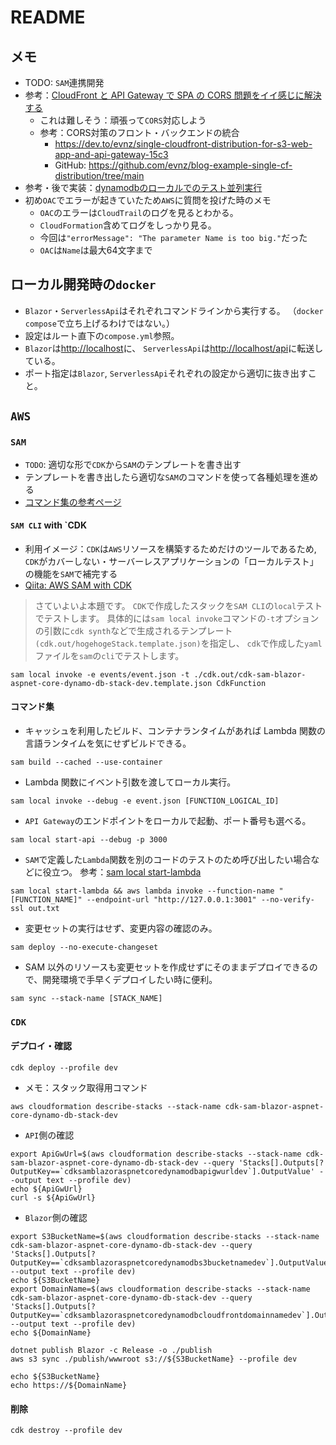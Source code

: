 # README

## メモ

- TODO: `SAM`連携開発
- 参考：[CloudFront と API Gateway で SPA の CORS 問題をイイ感じに解決する](https://dev.classmethod.jp/articles/spa-cloudfront-and-api-gateway-voiding-cors/)
  - これは難しそう：頑張って`CORS`対応しよう
  - 参考：CORS対策のフロント・バックエンドの統合
    - <https://dev.to/evnz/single-cloudfront-distribution-for-s3-web-app-and-api-gateway-15c3>
    - GitHub: <https://github.com/evnz/blog-example-single-cf-distribution/tree/main>
- 参考・後で実装：[dynamodbのローカルでのテスト並列実行](https://dev.classmethod.jp/articles/localstack-dynamodb-concurrency/)
- 初め`OAC`でエラーが起きていたため`AWS`に質問を投げた時のメモ
  - `OAC`のエラーは`CloudTrail`のログを見るとわかる。
  - `CloudFormation`含めてログをしっかり見る。
  - 今回は`"errorMessage": "The parameter Name is too big."`だった
  - `OAC`は`Name`は最大64文字まで

## ローカル開発時の`docker`

- `Blazor`・`ServerlessApi`はそれぞれコマンドラインから実行する。
  （`docker compose`で立ち上げるわけではない。）
- 設定はルート直下の`compose.yml`参照。
- `Blazor`は<http://localhost>に、
  `ServerlessApi`は<http://localhost/api>に転送している。
- ポート指定は`Blazor`, `ServerlessApi`それぞれの設定から適切に抜き出すこと。

## `AWS`

### `SAM`

- `TODO`: 適切な形で`CDK`から`SAM`のテンプレートを書き出す
- テンプレートを書き出したら適切な`SAM`のコマンドを使って各種処理を進める
- [コマンド集の参考ページ](https://zenn.dev/sugikeitter/articles/sam-written-by-cdk)

#### `SAM CLI` with `CDK

- 利用イメージ：`CDK`は`AWS`リソースを構築するためだけのツールであるため,
  `CDK`がカバーしない・サーバーレスアプリケーションの「ローカルテスト」の機能を`SAM`で補完する
- [Qiita: AWS SAM with CDK](https://qiita.com/nisim/items/b4aaaef4da116f381f51)

> さていよいよ本題です。
> `CDK`で作成したスタックを`SAM CLI`の`local`テストでテストします。
> 具体的には`sam local invoke`コマンドの`-t`オプションの引数に`cdk synth`などで生成されるテンプレート`(cdk.out/hogehogeStack.template.json)`を指定し、
> `cdk`で作成した`yaml`ファイルを`sam`の`cli`でテストします。

```shell
sam local invoke -e events/event.json -t ./cdk.out/cdk-sam-blazor-aspnet-core-dynamo-db-stack-dev.template.json CdkFunction
```

#### コマンド集

- キャッシュを利用したビルド、コンテナランタイムがあれば Lambda 関数の言語ランタイムを気にせずビルドできる。

```shell
sam build --cached --use-container
```

- Lambda 関数にイベント引数を渡してローカル実行。

```shell
sam local invoke --debug -e event.json [FUNCTION_LOGICAL_ID]
```

- `API Gateway`のエンドポイントをローカルで起動、ポート番号も選べる。

```shell
sam local start-api --debug -p 3000
```

- `SAM`で定義した`Lambda`関数を別のコードのテストのため呼び出したい場合などに役立つ。
  参考：[sam local start-lambda](https://docs.aws.amazon.com/ja_jp/serverless-application-model/latest/developerguide/sam-cli-command-reference-sam-local-start-lambda.html)

```shell
sam local start-lambda && aws lambda invoke --function-name "[FUNCTION_NAME]" --endpoint-url "http://127.0.0.1:3001" --no-verify-ssl out.txt
``` 

- 変更セットの実行はせず、変更内容の確認のみ。

```shell
sam deploy --no-execute-changeset
````

- SAM 以外のリソースも変更セットを作成せずにそのままデプロイできるので、開発環境で手早くデプロイしたい時に便利。

```shell
sam sync --stack-name [STACK_NAME]
```

### `CDK`

#### デプロイ・確認

```shell
cdk deploy --profile dev
```

- メモ：スタック取得用コマンド

```shell
aws cloudformation describe-stacks --stack-name cdk-sam-blazor-aspnet-core-dynamo-db-stack-dev
```

- `API`側の確認

```shell
export ApiGwUrl=$(aws cloudformation describe-stacks --stack-name cdk-sam-blazor-aspnet-core-dynamo-db-stack-dev --query 'Stacks[].Outputs[?OutputKey==`cdksamblazoraspnetcoredynamodbapigwurldev`].OutputValue' --output text --profile dev)
echo ${ApiGwUrl}
curl -s ${ApiGwUrl}
```

- `Blazor`側の確認

```shell
export S3BucketName=$(aws cloudformation describe-stacks --stack-name cdk-sam-blazor-aspnet-core-dynamo-db-stack-dev --query 'Stacks[].Outputs[?OutputKey==`cdksamblazoraspnetcoredynamodbs3bucketnamedev`].OutputValue' --output text --profile dev)
echo ${S3BucketName}
export DomainName=$(aws cloudformation describe-stacks --stack-name cdk-sam-blazor-aspnet-core-dynamo-db-stack-dev --query 'Stacks[].Outputs[?OutputKey==`cdksamblazoraspnetcoredynamodbcloudfrontdomainnamedev`].OutputValue' --output text --profile dev)
echo ${DomainName}

dotnet publish Blazor -c Release -o ./publish
aws s3 sync ./publish/wwwroot s3://${S3BucketName} --profile dev

echo ${S3BucketName}
echo https://${DomainName}
```

#### 削除

```shell
cdk destroy --profile dev
```
